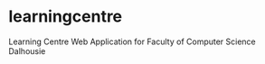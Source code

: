 learningcentre
==============

Learning Centre Web Application for Faculty of Computer Science Dalhousie

